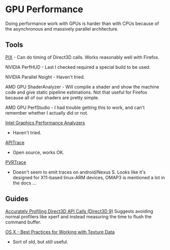 # GPU Performance

Doing performance work with GPUs is harder than with CPUs because of the
asynchronous and massively parallel architecture.

## Tools

[PIX](https://devblogs.microsoft.com/pix/introduction/) - Can do
timing of Direct3D calls. Works reasonably well with Firefox.

NVIDIA PerfHUD - Last I checked required a special build to be used.

NVIDIA Parallel Nsight - Haven\'t tried.

AMD GPU ShaderAnalyzer - Will compile a shader and show the machine code
and give static pipeline estimations. Not that useful for Firefox
because all of our shaders are pretty simple.

AMD GPU PerfStudio - I had trouble getting this to work, and can\'t
remember whether I actually did or not.

[Intel Graphics Performance Analyzers](http://software.intel.com/en-us/articles/intel-gpa/ "http://software.intel.com/en-us/articles/intel-gpa/")
- Haven\'t tried.

[APITrace](https://github.com/apitrace/apitrace "https://github.com/apitrace/apitrace")
- Open source, works OK.

[PVRTrace](http://www.imgtec.com/powervr/insider/pvrtrace.asp "http://www.imgtec.com/powervr/insider/pvrtrace.asp")
- Doesn\'t seem to emit traces on android/Nexus S. Looks like it\'s
designed for X11-based linux-ARM devices, OMAP3 is mentioned a lot in
the docs \...

## Guides

[Accurately Profiling Direct3D API Calls (Direct3D
9)](http://msdn.microsoft.com/en-us/library/bb172234%28v=vs.85%29.aspx "http://msdn.microsoft.com/en-us/library/bb172234(v=vs.85).aspx")
Suggests avoiding normal profilers like xperf and instead measuring the
time to flush the command buffer.

[OS X - Best Practices for Working with Texture
Data](http://developer.apple.com/library/mac/#documentation/GraphicsImaging/Conceptual/OpenGL-MacProgGuide/opengl_texturedata/opengl_texturedata.html "http://developer.apple.com/library/mac/#documentation/GraphicsImaging/Conceptual/OpenGL-MacProgGuide/opengl_texturedata/opengl_texturedata.html")
- Sort of old, but still useful.
